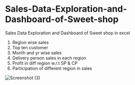 # Sales-Data-Exploration-and-Dashboard-of-Sweet-shop
Sales Data Exploration and Dashboard of Sweet shop in excel 
1. Region wise sales
2. Top ten customer
3. Month and yr wise sales
4. Delivery person sales in each region
5. Profit in diff region w.r.t SP & CP
6. Participation of different region in sales



![Screenshot (3)](https://user-images.githubusercontent.com/85899270/212467433-95819c8e-8b9f-4f32-835f-9689c35203f5.png)
